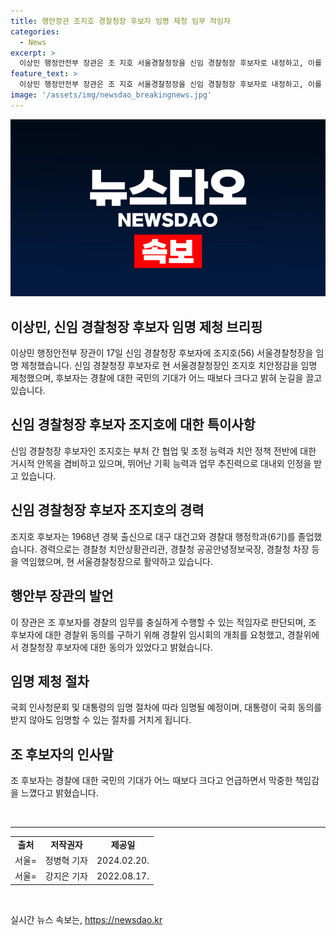 ```yaml
---
title: 행안장관 조지호 경찰청장 후보자 임명 제청 임무 적임자
categories:
  - News
excerpt: >
  이상민 행정안전부 장관은 조 지호 서울경찰청장을 신임 경찰청장 후보자로 내정하고, 이를 경찰위에 제청했다. 조 후보자는 현 경찰청장으로서 뛰어난 기획 능력과 업무 추진력으로 인정받고 있으며, 경찰의 임무를 충실하게 수행할 적임자로 판단된다. 경찰청장 후보자에 대한 동의를 구하기 위해 경찰위 임시회의를 요청했고, 경찰위에서 동의를 받았다. 1968년 출생한 조 후보자는 경찰 대학을 졸업하고, 다양한 경찰서에서 일선 지휘관을 거쳐 경찰청 차장까지 역임한 경력을 가지고 있다.
feature_text: >
  이상민 행정안전부 장관은 조 지호 서울경찰청장을 신임 경찰청장 후보자로 내정하고, 이를 경찰위에 제청했다. 조 후보자는 현 경찰청장으로서 뛰어난 기획 능력과 업무 추진력으로 인정받고 있으며, 경찰의 임무를 충실하게 수행할 적임자로 판단된다. 경찰청장 후보자에 대한 동의를 구하기 위해 경찰위 임시회의를 요청했고, 경찰위에서 동의를 받았다. 1968년 출생한 조 후보자는 경찰 대학을 졸업하고, 다양한 경찰서에서 일선 지휘관을 거쳐 경찰청 차장까지 역임한 경력을 가지고 있다.
image: '/assets/img/newsdao_breakingnews.jpg'
---
```


<p><img src="/assets/img/newsdao_breakingnews.jpg" alt="firstkoreanews 속보" /></p>

<h2>이상민, 신임 경찰청장 후보자 임명 제청 브리핑</h2>

<p data-ke-size="size16">이상민 행정안전부 장관이 17일 신임 경찰청장 후보자에 조지호(56) 서울경찰청장을 임명 제청했습니다. 신임 경찰청장 후보자로 현 서울경찰청장인 조지호 치안정감을 임명 제청했으며, 후보자는 경찰에 대한 국민의 기대가 어느 때보다 크다고 밝혀 눈길을 끌고 있습니다.</p>

<h2 data-ke-size="size26">신임 경찰청장 후보자 조지호에 대한 특이사항</h2>

<p data-ke-size="size16">신임 경찰청장 후보자인 조지호는 부처 간 협업 및 조정 능력과 치안 정책 전반에 대한 거시적 안목을 겸비하고 있으며, 뛰어난 기획 능력과 업무 추진력으로 대내외 인정을 받고 있습니다.</p>

<h2 data-ke-size="size26">신임 경찰청장 후보자 조지호의 경력</h2>

<p data-ke-size="size16">조지호 후보자는 1968년 경북 출신으로 대구 대건고와 경찰대 행정학과(6기)를 졸업했습니다. 경력으로는 경찰청 치안상황관리관, 경찰청 공공안녕정보국장, 경찰청 차장 등을 역임했으며, 현 서울경찰청장으로 활약하고 있습니다.</p>

<h2 data-ke-size="size26">행안부 장관의 발언</h2>

<p data-ke-size="size16">이 장관은 조 후보자를 경찰의 임무를 충실하게 수행할 수 있는 적임자로 판단되며, 조 후보자에 대한 경찰위 동의를 구하기 위해 경찰위 임시회의 개최를 요청했고, 경찰위에서 경찰청장 후보자에 대한 동의가 있었다고 밝혔습니다.</p>

<h2 data-ke-size="size26">임명 제청 절차</h2>

<p data-ke-size="size16">국회 인사청문회 및 대통령의 임명 절차에 따라 임명될 예정이며, 대통령이 국회 동의를 받지 않아도 임명할 수 있는 절차를 거치게 됩니다.</p>

<h2 data-ke-size="size26">조 후보자의 인사말</h2>

<p data-ke-size="size16">조 후보자는 경찰에 대한 국민의 기대가 어느 때보다 크다고 언급하면서 막중한 책임감을 느꼈다고 밝혔습니다.</p>

<p data-ke-size="size16">&nbsp;</p>

<hr>

<table>
    <tbody>
        <tr>
            <td style="text-align: center; height: 17px;"><b>출처</b></td>
            <td style="text-align: center; height: 17px;"><b>저작권자</b></td>
            <td style="text-align: center; height: 17px;"><b>제공일</b></td>
        </tr>
        <tr>
            <td style="text-align: center; height: 17px;">서울=</td>
            <td style="text-align: center; height: 17px;">정병혁 기자</td>
            <td style="text-align: center; height: 17px;">2024.02.20.</td>
        </tr>
        <tr>
            <td style="text-align: center; height: 17px;">서울=</td>
            <td style="text-align: center; height: 17px;">강지은 기자</td>
            <td style="text-align: center; height: 17px;">2022.08.17.</td>
        </tr>
    </tbody>
</table>

<p data-ke-size="size16">&nbsp;</p>
실시간 뉴스 속보는, <a href="https://newsdao.kr" rel="dofollow">https://newsdao.kr</a>


